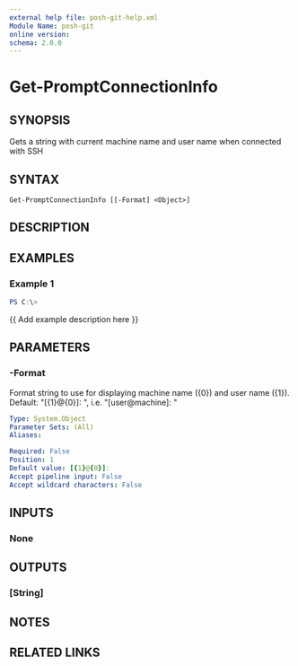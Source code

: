 ```yaml
---
external help file: posh-git-help.xml
Module Name: posh-git
online version:
schema: 2.0.0
---
```


# Get-PromptConnectionInfo

## SYNOPSIS
Gets a string with current machine name and user name when connected with SSH

## SYNTAX

```
Get-PromptConnectionInfo [[-Format] <Object>]
```

## DESCRIPTION


## EXAMPLES

### Example 1
```powershell
PS C:\> 
```

{{ Add example description here }}

## PARAMETERS

### -Format
Format string to use for displaying machine name ({0}) and user name ({1}).
Default: "\[{1}@{0}\]: ", i.e.
"\[user@machine\]: "

```yaml
Type: System.Object
Parameter Sets: (All)
Aliases:

Required: False
Position: 1
Default value: [{1}@{0}]:
Accept pipeline input: False
Accept wildcard characters: False
```

## INPUTS

### None
## OUTPUTS

### [String]
## NOTES

## RELATED LINKS
